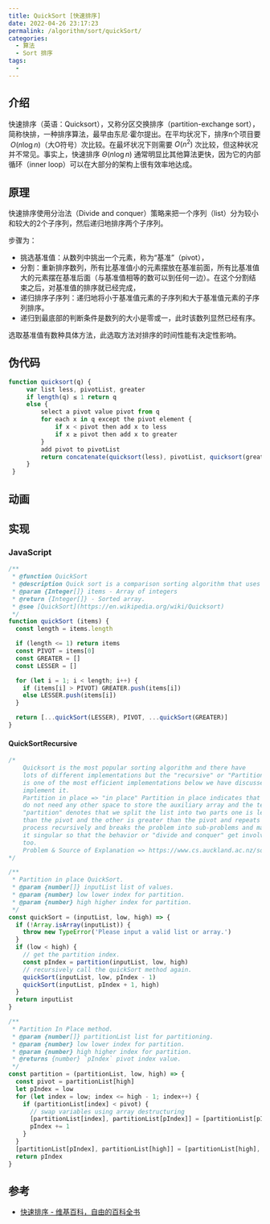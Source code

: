 ```yaml
---
title: QuickSort [快速排序]
date: 2022-04-26 23:17:23
permalink: /algorithm/sort/quickSort/
categories:
  - 算法
  - Sort 排序
tags:
  - 
---
```


## 介绍

快速排序（英语：Quicksort），又称分区交换排序（partition-exchange sort），简称快排，一种排序算法，最早由东尼·霍尔提出。在平均状况下，排序n个项目要 ${\displaystyle \ O(n\log n)}$（大O符号）次比较。在最坏状况下则需要 ${\displaystyle O(n^{2})}$ 次比较，但这种状况并不常见。事实上，快速排序 ${\displaystyle \Theta (n\log n)}$ 通常明显比其他算法更快，因为它的内部循环（inner loop）可以在大部分的架构上很有效率地达成。

## 原理

快速排序使用分治法（Divide and conquer）策略来把一个序列（list）分为较小和较大的2个子序列，然后递归地排序两个子序列。

步骤为：

- 挑选基准值：从数列中挑出一个元素，称为“基准”（pivot），
- 分割：重新排序数列，所有比基准值小的元素摆放在基准前面，所有比基准值大的元素摆在基准后面（与基准值相等的数可以到任何一边）。在这个分割结束之后，对基准值的排序就已经完成，
- 递归排序子序列：递归地将小于基准值元素的子序列和大于基准值元素的子序列排序。
- 递归到最底部的判断条件是数列的大小是零或一，此时该数列显然已经有序。

选取基准值有数种具体方法，此选取方法对排序的时间性能有决定性影响。

## 伪代码

```js
function quicksort(q) {
     var list less, pivotList, greater
     if length(q) ≤ 1 return q
     else {
         select a pivot value pivot from q
         for each x in q except the pivot element {
             if x < pivot then add x to less
             if x ≥ pivot then add x to greater
         }
         add pivot to pivotList
         return concatenate(quicksort(less), pivotList, quicksort(greater))
     }
 }
 ```

## 动画

<Bilibili id="BV1CY4y1t7TZ" :page="13"/>

## 实现

### JavaScript

```js
/**
 * @function QuickSort
 * @description Quick sort is a comparison sorting algorithm that uses a divide and conquer strategy.
 * @param {Integer[]} items - Array of integers
 * @return {Integer[]} - Sorted array.
 * @see [QuickSort](https://en.wikipedia.org/wiki/Quicksort)
 */
function quickSort (items) {
  const length = items.length

  if (length <= 1) return items
  const PIVOT = items[0]
  const GREATER = []
  const LESSER = []

  for (let i = 1; i < length; i++) {
    if (items[i] > PIVOT) GREATER.push(items[i])
    else LESSER.push(items[i])
  }

  return [...quickSort(LESSER), PIVOT, ...quickSort(GREATER)]
}
```

#### QuickSortRecursive

```js
/*
    Quicksort is the most popular sorting algorithm and there have
    lots of different implementations but the "recursive" or "Partition in place"
    is one of the most efficient implementations below we have discussed how to
    implement it.
    Partition in place => "in place" Partition in place indicates that we
    do not need any other space to store the auxiliary array and the term
    "partition" denotes that we split the list into two parts one is less
    than the pivot and the other is greater than the pivot and repeats this
    process recursively and breaks the problem into sub-problems and makes
    it singular so that the behavior or "divide and conquer" get involved
    too.
    Problem & Source of Explanation => https://www.cs.auckland.ac.nz/software/AlgAnim/qsort1a.html
*/

/**
 * Partition in place QuickSort.
 * @param {number[]} inputList list of values.
 * @param {number} low lower index for partition.
 * @param {number} high higher index for partition.
 */
const quickSort = (inputList, low, high) => {
  if (!Array.isArray(inputList)) {
    throw new TypeError('Please input a valid list or array.')
  }
  if (low < high) {
    // get the partition index.
    const pIndex = partition(inputList, low, high)
    // recursively call the quickSort method again.
    quickSort(inputList, low, pIndex - 1)
    quickSort(inputList, pIndex + 1, high)
  }
  return inputList
}

/**
 * Partition In Place method.
 * @param {number[]} partitionList list for partitioning.
 * @param {number} low lower index for partition.
 * @param {number} high higher index for partition.
 * @returns {number} `pIndex` pivot index value.
 */
const partition = (partitionList, low, high) => {
  const pivot = partitionList[high]
  let pIndex = low
  for (let index = low; index <= high - 1; index++) {
    if (partitionList[index] < pivot) {
      // swap variables using array destructuring
      [partitionList[index], partitionList[pIndex]] = [partitionList[pIndex], partitionList[index]]
      pIndex += 1
    }
  }
  [partitionList[pIndex], partitionList[high]] = [partitionList[high], partitionList[pIndex]]
  return pIndex
}
```

## 参考

- [快速排序 - 维基百科，自由的百科全书](https://zh.wikipedia.org/wiki/%E5%BF%AB%E9%80%9F%E6%8E%92%E5%BA%8F)